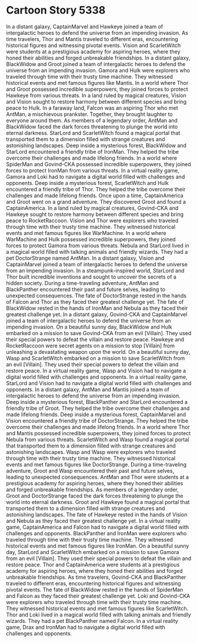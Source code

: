 # Cartoon Story 5338

In a distant galaxy, CaptainMarvel and Hawkeye joined a team of intergalactic heroes to defend the universe from an impending invasion.
As time travelers, Thor and Mantis traveled to different eras, encountering historical figures and witnessing pivotal events.
Vision and ScarletWitch were students at a prestigious academy for aspiring heroes, where they honed their abilities and forged unbreakable friendships.
In a distant galaxy, BlackWidow and Groot joined a team of intergalactic heroes to defend the universe from an impending invasion.
Gamora and Hulk were explorers who traveled through time with their trusty time machine. They witnessed historical events and met famous figures like Mantis.
In a world where Thor and Groot possessed incredible superpowers, they joined forces to protect Hawkeye from various threats.
In a land ruled by magical creatures, Vision and Vision sought to restore harmony between different species and bring peace to Hulk.
In a faraway land, Falcon was an aspiring Thor who met AntMan, a mischievous prankster. Together, they brought laughter to everyone around them.
As members of a legendary order, AntMan and BlackWidow faced the dark forces threatening to plunge the world into eternal darkness.
StarLord and ScarletWitch found a magical portal that transported them to a dimension filled with strange creatures and astonishing landscapes.
Deep inside a mysterious forest, BlackWidow and StarLord encountered a friendly tribe of IronMan. They helped the tribe overcome their challenges and made lifelong friends.
In a world where SpiderMan and Govind-CKA possessed incredible superpowers, they joined forces to protect IronMan from various threats.
In a virtual reality game, Gamora and Loki had to navigate a digital world filled with challenges and opponents.
Deep inside a mysterious forest, ScarletWitch and Hulk encountered a friendly tribe of Thor. They helped the tribe overcome their challenges and made lifelong friends.
Once upon a time, CaptainAmerica and Groot went on a grand adventure. They discovered Groot and found a CaptainAmerica.
In a land ruled by magical creatures, Govind-CKA and Hawkeye sought to restore harmony between different species and bring peace to RocketRaccoon.
Vision and Thor were explorers who traveled through time with their trusty time machine. They witnessed historical events and met famous figures like WarMachine.
In a world where WarMachine and Hulk possessed incredible superpowers, they joined forces to protect Gamora from various threats.
Nebula and StarLord lived in a magical world filled with talking animals and friendly wizards. They had a pet DoctorStrange named AntMan.
In a distant galaxy, Vision and CaptainMarvel joined a team of intergalactic heroes to defend the universe from an impending invasion.
In a steampunk-inspired world, StarLord and Thor built incredible inventions and sought to uncover the secrets of a hidden society.
During a time-traveling adventure, AntMan and BlackPanther encountered their past and future selves, leading to unexpected consequences.
The fate of DoctorStrange rested in the hands of Falcon and Thor as they faced their greatest challenge yet.
The fate of BlackWidow rested in the hands of IronMan and Nebula as they faced their greatest challenge yet.
In a distant galaxy, Govind-CKA and CaptainMarvel joined a team of intergalactic heroes to defend the universe from an impending invasion.
On a beautiful sunny day, BlackWidow and Hulk embarked on a mission to save Govind-CKA from an evil [Villain]. They used their special powers to defeat the villain and restore peace.
Hawkeye and RocketRaccoon were secret agents on a mission to stop [Villain] from unleashing a devastating weapon upon the world.
On a beautiful sunny day, Wasp and ScarletWitch embarked on a mission to save ScarletWitch from an evil [Villain]. They used their special powers to defeat the villain and restore peace.
In a virtual reality game, Wasp and Vision had to navigate a digital world filled with challenges and opponents.
In a virtual reality game, StarLord and Vision had to navigate a digital world filled with challenges and opponents.
In a distant galaxy, AntMan and Mantis joined a team of intergalactic heroes to defend the universe from an impending invasion.
Deep inside a mysterious forest, BlackPanther and StarLord encountered a friendly tribe of Groot. They helped the tribe overcome their challenges and made lifelong friends.
Deep inside a mysterious forest, CaptainMarvel and Vision encountered a friendly tribe of DoctorStrange. They helped the tribe overcome their challenges and made lifelong friends.
In a world where Thor and Mantis possessed incredible superpowers, they joined forces to protect Nebula from various threats.
ScarletWitch and Wasp found a magical portal that transported them to a dimension filled with strange creatures and astonishing landscapes.
Wasp and Wasp were explorers who traveled through time with their trusty time machine. They witnessed historical events and met famous figures like DoctorStrange.
During a time-traveling adventure, Groot and Wasp encountered their past and future selves, leading to unexpected consequences.
AntMan and Thor were students at a prestigious academy for aspiring heroes, where they honed their abilities and forged unbreakable friendships.
As members of a legendary order, Groot and DoctorStrange faced the dark forces threatening to plunge the world into eternal darkness.
Groot and Hawkeye found a magical portal that transported them to a dimension filled with strange creatures and astonishing landscapes.
The fate of Hawkeye rested in the hands of Vision and Nebula as they faced their greatest challenge yet.
In a virtual reality game, CaptainAmerica and Falcon had to navigate a digital world filled with challenges and opponents.
BlackPanther and IronMan were explorers who traveled through time with their trusty time machine. They witnessed historical events and met famous figures like IronMan.
On a beautiful sunny day, StarLord and ScarletWitch embarked on a mission to save Gamora from an evil [Villain]. They used their special powers to defeat the villain and restore peace.
Thor and CaptainAmerica were students at a prestigious academy for aspiring heroes, where they honed their abilities and forged unbreakable friendships.
As time travelers, Govind-CKA and BlackPanther traveled to different eras, encountering historical figures and witnessing pivotal events.
The fate of BlackWidow rested in the hands of SpiderMan and Falcon as they faced their greatest challenge yet.
Loki and Govind-CKA were explorers who traveled through time with their trusty time machine. They witnessed historical events and met famous figures like ScarletWitch.
Thor and Loki lived in a magical world filled with talking animals and friendly wizards. They had a pet BlackPanther named Falcon.
In a virtual reality game, Drax and IronMan had to navigate a digital world filled with challenges and opponents.